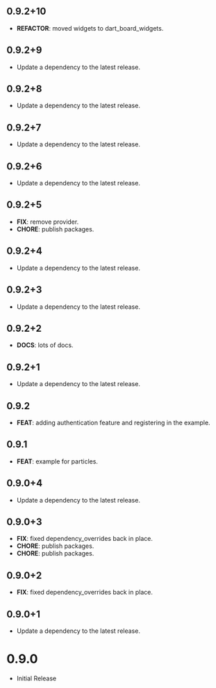 ## 0.9.2+10

 - **REFACTOR**: moved widgets to dart_board_widgets.

## 0.9.2+9

 - Update a dependency to the latest release.

## 0.9.2+8

 - Update a dependency to the latest release.

## 0.9.2+7

 - Update a dependency to the latest release.

## 0.9.2+6

 - Update a dependency to the latest release.

## 0.9.2+5

 - **FIX**: remove provider.
 - **CHORE**: publish packages.

## 0.9.2+4

 - Update a dependency to the latest release.

## 0.9.2+3

 - Update a dependency to the latest release.

## 0.9.2+2

 - **DOCS**: lots of docs.

## 0.9.2+1

 - Update a dependency to the latest release.

## 0.9.2

 - **FEAT**: adding authentication feature and registering in the example.

## 0.9.1

 - **FEAT**: example for particles.

## 0.9.0+4

 - Update a dependency to the latest release.

## 0.9.0+3

 - **FIX**: fixed dependency_overrides back in place.
 - **CHORE**: publish packages.
 - **CHORE**: publish packages.

## 0.9.0+2

 - **FIX**: fixed dependency_overrides back in place.

## 0.9.0+1

 - Update a dependency to the latest release.

# 0.9.0
- Initial Release
